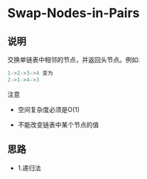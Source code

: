 # Swap-Nodes-in-Pairs

## 说明

交换单链表中相邻的节点，并返回头节点。例如:

```js
1->2->3->4 变为
2->1->4->3

```

注意

- 空间复杂度必须是O(1)

- 不能改变链表中某个节点的值

## 思路

- 1.递归法